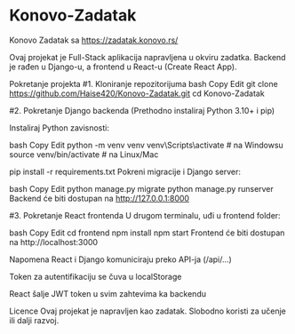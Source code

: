 # Konovo-Zadatak
Konovo Zadatak sa https://zadatak.konovo.rs/


Ovaj projekat je Full-Stack aplikacija napravljena u okviru zadatka.
Backend je rađen u Django-u, a frontend u React-u (Create React App).

Pokretanje projekta
#1. Kloniranje repozitorijuma
bash
Copy
Edit
git clone https://github.com/Haise420/Konovo-Zadatak.git
cd Konovo-Zadatak


#2. Pokretanje Django backenda
(Prethodno instaliraj Python 3.10+ i pip)

Instaliraj Python zavisnosti:

bash
Copy
Edit
python -m venv venv
venv\Scripts\activate      # na Windowsu
source venv/bin/activate  # na Linux/Mac

pip install -r requirements.txt
Pokreni migracije i Django server:

bash
Copy
Edit
python manage.py migrate
python manage.py runserver
Backend će biti dostupan na http://127.0.0.1:8000


#3. Pokretanje React frontenda
U drugom terminalu, uđi u frontend folder:

bash
Copy
Edit
cd frontend
npm install
npm start
Frontend će biti dostupan na http://localhost:3000

Napomena
React i Django komuniciraju preko API-ja (/api/...)

Token za autentifikaciju se čuva u localStorage

React šalje JWT token u svim zahtevima ka backendu

Licence
Ovaj projekat je napravljen kao zadatak. Slobodno koristi za učenje ili dalji razvoj.
